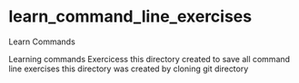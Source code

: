 # learn_command_line_exercises
Learn Commands

Learning commands Exercicess
this directory created to save all command line exercises
this directory was created by cloning git directory 

